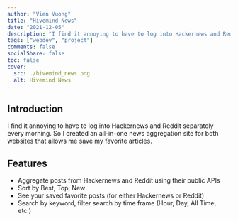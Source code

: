 ```yaml
---
author: "Vien Vuong"
title: "Hivemind News"
date: "2021-12-05"
description: "I find it annoying to have to log into Hackernews and Reddit separately every morning. So I created an all-in-one news aggregation site for both websites that allows me save my favorite articles."
tags: ["webdev", "project"]
comments: false
socialShare: false
toc: false
cover:
  src: ./hivemind_news.png
  alt: Hivemind News
---
```


## Introduction

I find it annoying to have to log into Hackernews and Reddit separately every morning. So I created an all-in-one news aggregation site for both websites that allows me save my favorite articles.

## Features

- Aggregate posts from Hackernews and Reddit using their public APIs
- Sort by Best, Top, New
- See your saved favorite posts (for either Hackernews or Reddit)
- Search by keyword, filter search by time frame (Hour, Day, All Time, etc.)
